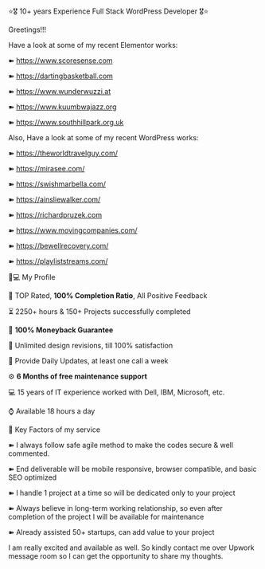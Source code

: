 
⭐🎖️ 10+ years Experience Full Stack WordPress Developer 🎖️⭐

Greetings!!!

Have a look at some of my recent Elementor works:

➽ https://www.scoresense.com

➽ https://dartingbasketball.com

➽ https://www.wunderwuzzi.at

➽ https://www.kuumbwajazz.org

➽ https://www.southhillpark.org.uk

Also, Have a look at some of my recent WordPress works:

➽ https://theworldtravelguy.com/

➽ https://mirasee.com/

➽ https://swishmarbella.com/

➽ https://ainsliewalker.com/

➽ https://richardpruzek.com

➽ https://www.movingcompanies.com/

➽ https://bewellrecovery.com/

➽ https://playliststreams.com/

👨💻 My Profile

👑 TOP Rated, **100% Completion Ratio**, All Positive Feedback

⏳ 2250+ hours & 150+ Projects successfully completed

💝 **100% Moneyback Guarantee**

🎨 Unlimited design revisions, till 100% satisfaction

📝 Provide Daily Updates, at least one call a week

⚙️ **6 Months of free maintenance support**

💻 15 years of IT experience worked with Dell, IBM, Microsoft, etc.

⌚ Available 18 hours a day

📢 Key Factors of my service

➽ I always follow safe agile method to make the codes secure & well commented.

➽ End deliverable will be mobile responsive, browser compatible, and basic SEO optimized

➽ I handle 1 project at a time so will be dedicated only to your project

➽ Always believe in long-term working relationship, so even after completion of the project I will be available for maintenance

➽ Already assisted 50+ startups, can add value to your project

I am really excited and available as well. So kindly contact me over Upwork message room so I can get the opportunity to share my thoughts.
